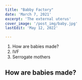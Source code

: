 ```yaml
---
title: "Babby Factory"
date: 'March 7, 2021'
excerpt: 'The external uterus'
cover_image: '/post_img/baby.jpg'
lastEdit: 'May 12, 2022'

---
```

1. How are babies made?
2. IVF
3. Serrogate mothers

## How are babies made? 